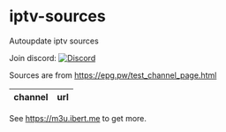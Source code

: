 # iptv-sources

Autoupdate iptv sources

Join discord: [![Discord](https://dcbadge.vercel.app/api/server/betxHcsTqa)](https://discord.gg/betxHcsTqa)

Sources are from <https://epg.pw/test_channel_page.html>

| channel        | url                             |
| -------------- | ------------------------------- |
<!-- channels_here -->

See <https://m3u.ibert.me> to get more.

